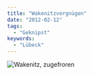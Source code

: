 ```yaml
---
title: "Wakenitzvergnügen"
date: "2012-02-12"
tags:
  - "Geknipst"
keywords:
  - "Lübeck"
---
```


![Wakenitz, zugefroren](/images/codecandies/20120212-184026.jpg)
